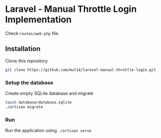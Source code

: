 # Laravel - Manual Throttle Login Implementation

Check `routes/web.php` file.

## Installation

Clone this repository

```bash
git clone https://github.com/mul14/laravel-manual-throttle-login.git
```

### Setup the database

Create empty SQLite database and migrate

```bash
touch database/database.sqlite
./artisan migrate
```

### Run

Run the application using `./artisan serve`
